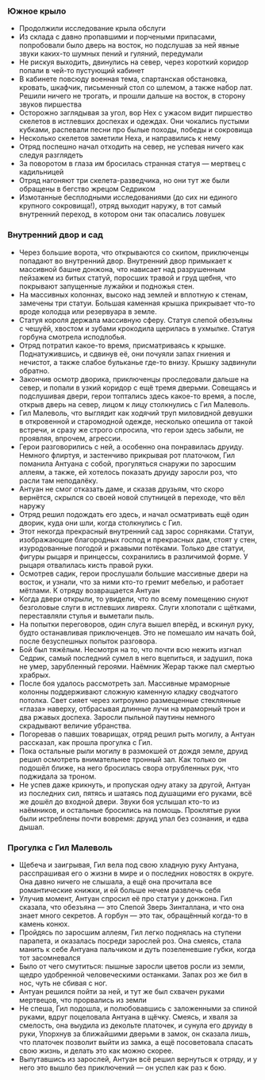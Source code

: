### Южное крыло

- Продолжили исследование крыла обслуги
- Из склада с давно пропавшими и порчеными припасами, попробовали было дверь на восток, но подслушав за ней явные звуки
  каких-то шумных пений и гуляний, передумали
- Не рискуя выходить, двинулись на север, через короткий коридор попали в чей-то пустующий кабинет
- В кабинете повсюду военная тема, спартанская обстановка, кровать, шкафчик, письменный стол со шлемом, а также набор
  лат. Решили ничего не трогать, и прошли дальше на восток, в сторону звуков пиршества
- Осторожно заглядывая за угол, вор Нех с ужасом видит пиршество скелетов в истлевших доспехах и одеждах. Они чокались
  пустыми кубками, распевали песни про былые походы, победы и сокровища
- Несколько скелетов заметили Неха, и направились к нему
- Отряд поспешно начал отходить на север, не успевая ничего как следуя разглядеть
- За поворотом в глаза им бросилась странная статуя — мертвец с кадильницей
- Отряд нагоняют три скелета-разведчика, но они тут же были обращены в бегство жрецом Седриком
- Измотанные бесплодными исследованиями (до сих ни единого крупного сокровища!), отряд выходит наружу, в тот самый
  внутренний переход, в котором они так опасались ловушек

### Внутренний двор и сад

- Через большие ворота, что открываются со скипом, приключенцы попадают во внутренний двор. Внутренний двор примыкает к
  массивной башне донжона, что нависает над разрушенным пейзажем из битых статуй, поросших травой и груд щебня, что
  покрывают запущенные лужайки и подножья стен.
- На массивных колоннах, высоко над землей и вплотную к стенам, замечены три статуи. Большая каменная крышка прикрывает
  что-то вроде колодца или резервуара в земле.
- Статуя короля держала массивную сферу. Статуя слепой обезъяны с чешуёй, хвостом и зубами крокодила щерилась в ухмылке.
  Статуя горбуна смотрела исподлобья.
- Отряд потратил какое-то время, присматриваясь к крышке. Поднатужившись, и сдвинув её, они почуяли запах гниения и
  нечистот, а также слабое бульканье где-то внизу. Крышку задвинули обратно.
- Закончив осмотр дворика, приключенцы проследовали дальше на север, и попали в узкий коридор с ещё тремя дверьми.
  Совещаясь и подслушивая двери, герои топтались здесь какое-то время, а после, открыв дверь на север, лицом к лицу
  столкнулись с Гил Малеволь.
- Гил Малеволь, что выглядит как ходячий труп миловидной девушки в откровенной и старомодной одежде, несколько опешила
  от такой встречи, и сразу же строго спросила, что герои здесь забыли, не проявляя, впрочем, агрессии.
- Герои разговорились с ней, а особенно она понравилась друиду. Немного флиртуя, и застенчиво прикрывая рот платочком,
  Гил поманила Антуана с собой, прогуляться снаружи по заросшим аллеям, а также, ей хотелось показать друиду заросли
  роз, что расли там неподалёку.
- Антуан не смог отказать даме, и сказав друзьям, что скоро вернётся, скрылся со своей новой спутницей в переходе, что
  вёл наружу
- Отряд решил подождать его здесь, и начал осматривать ещё один дворик, куда они шли, когда столкнулись с Гил.
- Этот некогда прекрасный внутренний сад зарос сорняками. Статуи, изображающие благородных господ и прекрасных дам,
  стоят у стен, изуродованные погодой и ржавыми потёками. Только две статуи, фигуры рыцаря и принцессы, сохранились в
  различимой форме. У рыцаря отвалилась кисть правой руки.
- Осмотрев садик, герои прослушали большие массивные двери на восток, и узнали, что за ними кто-то гремит мебелью, и
  работает мётлами. К отряду возвращается Антуан
- Когда двери открыли, то увидели, что по всему помещению снуют безголовые слуги в истлевших ливреях. Слуги хлопотали с
  щётками, переставляли стулья и выметали пыль.
- На попытки переговоров, один слуга вышел вперёд, и вскинул руку, будто останавливая приключенцев. Это не помешало им
  начать бой, после безуспешных попыток разговора.
- Бой был тяжёлым. Несмотря на то, что почти всю нежить изгнал Седрик, самый последний сумел в него вцепиться, и
  задушил, пока не умер, зарубленный героями. Наёмник Жерар также пал смертью храбрых.
- После боя удалось рассмотреть зал. Массивные мраморные колонны поддерживают сложную каменную кладку сводчатого
  потолка. Свет сияет через хитроумно размещенные стеклянные «глаза» наверху, отбрасывая длинные лучи на мраморный трон
  и два ржавых доспеха. Заросли пыльной паутины немного скрадывают величие убранства.
- Погоревав о павших товарищах, отряд решил рыть могилу, а Антуан рассказал, как прошла прогулка с Гил.
- Пока остальные рыли могилу в размокшей от дождя земле, друид решил осмотреть внимательнее тронный зал. Как только он
  подошёл ближе, на него бросилась свора отрубленных рук, что поджидала за троном.
- Не успев даже крикнуть, и пропуская одну атаку за другой, Антуан из последних сил, пятясь и шатаясь под душащими его
  руками, всё же дошёл до входной двери. Звуки боя услышал кто-то из наёмников, и остальные бросились на помощь.
  Проклятые руки были истреблены почти вовремя: друид упал без сознания, и едва дышал.

### Прогулка с Гил Малеволь

- Щебеча и заигрывая, Гил вела под свою хладную руку Антуана, расспрашивая его о жизни в мире и о последних новостях в
  округе. Она давно ничего не слышала, а ещё она прочитала все романтические книжки, и ей больше нечем развлечь себя
- Улучив момент, Антуан спросил её про статуи у донжона. Гил сказала, что обезъяна — это Слепой Зверь Зинталлана, и что
  она знает много секретов. А горбун — это так, обращённый когда-то в камень конюх.
- Пройдясь по заросшим аллеям, Гил легко поднялась на ступени парапета, и оказалась посреди зарослей роз. Она смеясь,
  стала манить к себе Антуана пальчиком и дуть позеленевшие губки, когда тот засомневался
- Было от чего смутиться: пышные заросли цветов росли из земли, щедро удобренной человеческими останками. Запах роз же
  бил в нос, чуть не сбивая с ног.
- Антуан решился пойти за ней, и тут же был схвачен руками мертвецов, что прорвались из земли
- Не спеша, Гил подошла, и полюбовавшись с заложенными за спиной руками, вдруг поцеловала Антуана в щёчку. Смеясь, и
  хваля за смелость, она выудила из декольте платочек, и сунула его друиду в руки, Упорхнув за ближайшими дверьми в
  замок, он сказала лишь, что платочек позволит выйти из замка, а ещё посоветовала спасать свою жизнь, и делать это как
  можно скорее.
- Выпутавшись из зарослей, Антуан всё решил вернуться к отряду, и у него это вышло без приключений — он успел как раз к
  бою.
